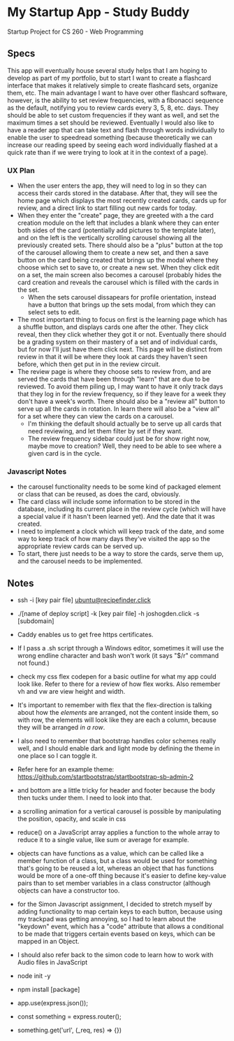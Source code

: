 # My Startup App - Study Buddy
Startup Project for CS 260 - Web Programming

## Specs
This app will eventually house several study helps that I am hoping to develop as part of my portfolio, but to start I
want to create a flashcard interface that makes it relatively simple to create flashcard sets, organize them, etc. The
main advantage I want to have over other flashcard software, however, is the ability to set review frequencies, with a
fibonacci sequence as the default, notifying you to review cards every 3, 5, 8, etc. days. They should be able to set
custom frequencies if they want as well, and set the maximum times a set should be reviewed.
Eventually I would also like to have a reader app that can take text and flash through words individually to enable the
user to speedread something (because theoretically we can increase our reading speed by seeing each word individually
flashed at a quick rate than if we were trying to look at it in the context of a page).

### UX Plan
- When the user enters the app, they will need to log in so they can access their cards stored in the database. After
  that, they will see the home page which displays the most recently created cards, cards up for review, and a direct
  link to start filling out new cards for today.
- When they enter the "create" page, they are greeted with a the card creation module on the left that includes a blank
  where they can enter both sides of the card (potentially add pictures to the template later), and on the left is the
  vertically scrolling carousel showing all the previously created sets. There should also be a "plus" button at the top
  of the carousel allowing them to create a new set, and then a save button on the card being created that brings up the 
  modal where they choose which set to save to, or create a new set. When they click edit on a set, the main screen also
  becomes a carousel (probably hides the card creation and reveals the carousel which is filled with the cards in the 
  set.
  - When the sets carousel dissapears for profile orientation, instead have a button that brings up the sets modal,
    from which they can select sets to edit.
- The most important thing to focus on first is the learning page which has a shuffle button, and displays cards one
  after the other. They click reveal, then they click whether they got it or not. Eventually there should be a grading
  system on their mastery of a set and of individual cards, but for now I'll just have them click next. This page will
  be distinct from review in that it will be where they look at cards they haven't seen before, which then get put in
  in the review circuit.
- The review page is where they choose sets to review from, and are served the cards that have been through "learn" that
  are due to be reviewed. To avoid them piling up, I may want to have it only track days that they log in for the review
  frequency, so if they leave for a week they don't have a week's worth. There should also be a "review all" button to
  serve up all the cards in rotation. In learn there will also be a "view all" for a set where they can view the cards
  on a carousel.
  - I'm thinking the default should actually be to serve up all cards that need reviewing, and let them filter by set if
    they want.
  - The review frequency sidebar could just be for show right now, maybe move to creation? Well, they need to be able to
    see where a given card is in the cycle.

### Javascript Notes
- the carousel functionality needs to be some kind of packaged element or class that can be reused, as does the card,
  obviously.
- The card class will include some information to be stored in the database, including its current place in the review
  cycle (which will have a special value if it hasn't been learned yet). And the date that it was created.
- I need to implement a clock which will keep track of the date, and some way to keep track of how many days they've
  visited the app so the appropriate review cards can be served up.
- To start, there just needs to be a way to store the cards, serve them up, and the carousel needs to be implemented.

## Notes

- ssh -i [key pair file] ubuntu@recipefinder.click
- ./[name of deploy script] -k [key pair file] -h joshogden.click -s [subdomain]
- Caddy enables us to get free https certificates.
- If I pass a .sh script through a Windows editor, sometimes it will use the wrong endline character and bash won't
  work (it says "$/r" command not found.)
- check my css flex codepen for a basic outline for what my app could look like. Refer to there for a review of how flex
  works. Also remember vh and vw are view height and width.

- It's important to remember with flex that the flex-direction is talking about how the *elements* are arranged, not the
  content inside them, so with row, the elements will look like they are each a column, because they will be arranged
  *in a row*.

- I also need to remember that bootstrap handles color schemes really well, and I should enable dark and light mode by
  defining the theme in one place so I can toggle it.

- Refer here for an example theme: https://github.com/startbootstrap/startbootstrap-sb-admin-2

- and bottom are a little tricky for header and footer because the body then tucks under them. I need to look
  into that.

- a scrolling animation for a vertical carousel is possible by manipulating the position, opacity, and scale in css

- reduce() on a JavaScript array applies a function to the whole array to reduce it to a single value, like sum or
  average for example.

- objects can have functions as a value, which can be called like a member function of a class, but a class would be
  used for something that's going to be reused a lot, whereas an object that has functions would be more of a one-off
  thing because it's easier to define key-value pairs than to set member variables in a class constructor (although
  objects can have a constructor too.

- for the Simon Javascript assignment, I decided to stretch myself by adding functionality to map certain keys to each
  button, because using my trackpad was getting annoying, so I had to learn about the "keydown" event, which has a 
  "code" attribute that allows a conditional to be made that triggers certain events based on keys, which can be mapped
  in an Object.
  
- I should also refer back to the simon code to learn how to work with Audio files in JavaScript

- node init -y

- npm install [package]

- app.use(express.json());

- const something = express.router();

- something.get('url', (_req, res) => {})
